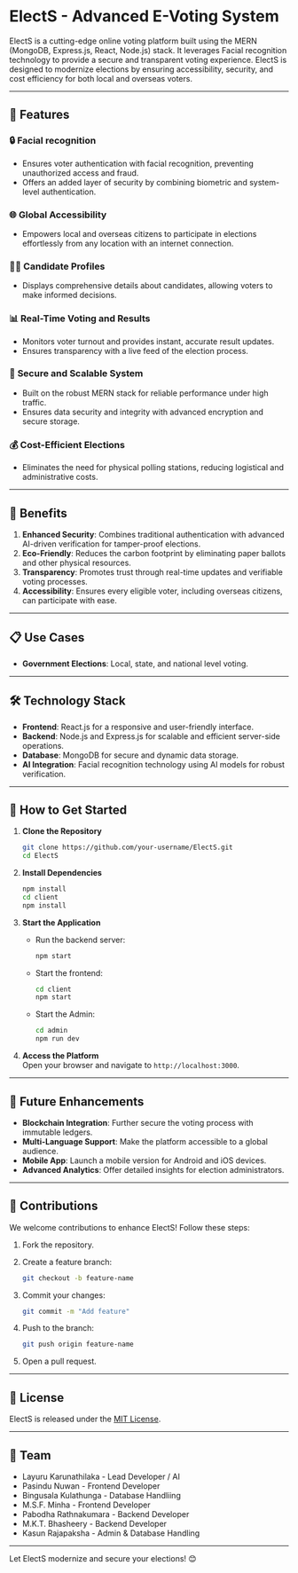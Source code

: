 
# ElectS - Advanced E-Voting System  

ElectS is a cutting-edge online voting platform built using the MERN (MongoDB, Express.js, React, Node.js) stack. 
It leverages Facial recognition technology to provide a secure and transparent voting experience. 
ElectS is designed to modernize elections by ensuring accessibility, security, and cost efficiency for both local and overseas voters.  

---

## 🌟 Features 

### 🔒 **Facial recognition**  
- Ensures voter authentication with facial recognition, preventing unauthorized access and fraud.  
- Offers an added layer of security by combining biometric and system-level authentication.  

### 🌐 **Global Accessibility**  
- Empowers local and overseas citizens to participate in elections effortlessly from any location with an internet connection.  

### 🧑‍💻 **Candidate Profiles**  
- Displays comprehensive details about candidates, allowing voters to make informed decisions.  

### 📊 **Real-Time Voting and Results**  
- Monitors voter turnout and provides instant, accurate result updates.  
- Ensures transparency with a live feed of the election process.  

### 🔐 **Secure and Scalable System**  
- Built on the robust MERN stack for reliable performance under high traffic.  
- Ensures data security and integrity with advanced encryption and secure storage.  

### 💰 **Cost-Efficient Elections**  
- Eliminates the need for physical polling stations, reducing logistical and administrative costs.  

---

## 🚀 Benefits  

1. **Enhanced Security**: Combines traditional authentication with advanced AI-driven verification for tamper-proof elections.  
2. **Eco-Friendly**: Reduces the carbon footprint by eliminating paper ballots and other physical resources.  
3. **Transparency**: Promotes trust through real-time updates and verifiable voting processes.  
4. **Accessibility**: Ensures every eligible voter, including overseas citizens, can participate with ease.  

---

## 📋 Use Cases  

- **Government Elections**: Local, state, and national level voting.  


---

## 🛠️ Technology Stack  

- **Frontend**: React.js for a responsive and user-friendly interface.  
- **Backend**: Node.js and Express.js for scalable and efficient server-side operations.  
- **Database**: MongoDB for secure and dynamic data storage.  
- **AI Integration**: Facial recognition technology using AI models for robust verification.  

---

## 🧩 How to Get Started  

1. **Clone the Repository**  
   ```bash  
   git clone https://github.com/your-username/ElectS.git  
   cd ElectS  
   ```  

2. **Install Dependencies**  
   ```bash  
   npm install  
   cd client  
   npm install  
   ```  

3. **Start the Application**  
   - Run the backend server:  
     ```bash  
     npm start  
     ```  
   - Start the frontend:  
     ```bash  
     cd client  
     npm start  
     ``` 
   - Start the Admin:  
     ```bash  
     cd admin  
     npm run dev  
     ``` 	 
	 

4. **Access the Platform**  
   Open your browser and navigate to `http://localhost:3000`.  

---

## 🎯 Future Enhancements  

- **Blockchain Integration**: Further secure the voting process with immutable ledgers.  
- **Multi-Language Support**: Make the platform accessible to a global audience.  
- **Mobile App**: Launch a mobile version for Android and iOS devices.  
- **Advanced Analytics**: Offer detailed insights for election administrators.  

---

## 🤝 Contributions  

We welcome contributions to enhance ElectS! Follow these steps:  
1. Fork the repository.  

2. Create a feature branch:  
   ```bash  
   git checkout -b feature-name  
   ```  
3. Commit your changes:  
   ```bash  
   git commit -m "Add feature"  
   ```  
4. Push to the branch:  
   ```bash  
   git push origin feature-name  
   ```  
5. Open a pull request.  

---

## 📄 License  

ElectS is released under the [MIT License](LICENSE).  

---

## 👥 Team  

- Layuru Karunathilaka - Lead Developer / AI
- Pasindu Nuwan - Frontend Developer    
- Bingusala Kulathunga - Database Handliing 
- M.S.F. Minha - Frontend Developer 
- Pabodha Rathnakumara - Backend Developer 
- M.K.T. Bhasheery - Backend Developer 
- Kasun Rajapaksha - Admin & Database Handling 

---

Let ElectS modernize and secure your elections! 😊  
